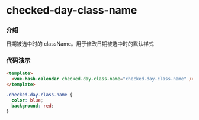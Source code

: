 # checked-day-class-name

### 介绍

日期被选中时的 className。用于修改日期被选中时的默认样式

### 代码演示

```html
<template>
  <vue-hash-calendar checked-day-class-name="checked-day-class-name" />
</template>
```

```css
.checked-day-class-name {
  color: blue;
  background: red;
}
```
